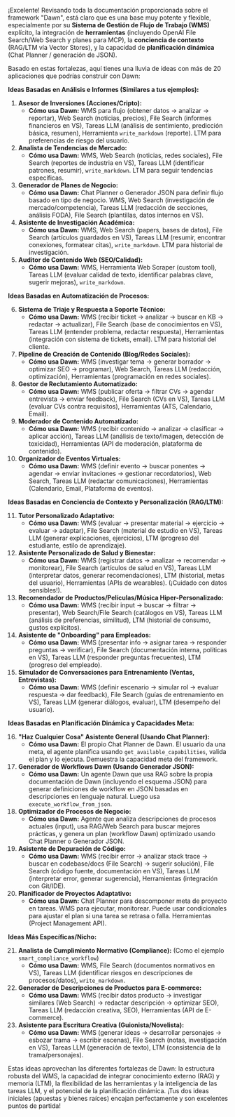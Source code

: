 ¡Excelente! Revisando toda la documentación proporcionada sobre el framework "Dawn", está claro que es una base muy potente y flexible, especialmente por su **Sistema de Gestión de Flujo de Trabajo (WMS)** explícito, la integración de **herramientas** (incluyendo OpenAI File Search/Web Search y planes para MCP), la **conciencia de contexto** (RAG/LTM vía Vector Stores), y la capacidad de **planificación dinámica** (Chat Planner / generación de JSON).

Basado en estas fortalezas, aquí tienes una lluvia de ideas con más de 20 aplicaciones que podrías construir con Dawn:

**Ideas Basadas en Análisis e Informes (Similares a tus ejemplos):**

1.  **Asesor de Inversiones (Acciones/Cripto):**
    *   **Cómo usa Dawn:** WMS para flujo (obtener datos -> analizar -> reportar), Web Search (noticias, precios), File Search (informes financieros en VS), Tareas LLM (análisis de sentimiento, predicción básica, resumen), Herramienta `write_markdown` (reporte). LTM para preferencias de riesgo del usuario.
2.  **Analista de Tendencias de Mercado:**
    *   **Cómo usa Dawn:** WMS, Web Search (noticias, redes sociales), File Search (reportes de industria en VS), Tareas LLM (identificar patrones, resumir), `write_markdown`. LTM para seguir tendencias específicas.
3.  **Generador de Planes de Negocio:**
    *   **Cómo usa Dawn:** Chat Planner o Generador JSON para definir flujo basado en tipo de negocio. WMS, Web Search (investigación de mercado/competencia), Tareas LLM (redacción de secciones, análisis FODA), File Search (plantillas, datos internos en VS).
4.  **Asistente de Investigación Académica:**
    *   **Cómo usa Dawn:** WMS, Web Search (papers, bases de datos), File Search (artículos guardados en VS), Tareas LLM (resumir, encontrar conexiones, formatear citas), `write_markdown`. LTM para historial de investigación.
5.  **Auditor de Contenido Web (SEO/Calidad):**
    *   **Cómo usa Dawn:** WMS, Herramienta Web Scraper (custom tool), Tareas LLM (evaluar calidad de texto, identificar palabras clave, sugerir mejoras), `write_markdown`.

**Ideas Basadas en Automatización de Procesos:**

6.  **Sistema de Triaje y Respuesta a Soporte Técnico:**
    *   **Cómo usa Dawn:** WMS (recibir ticket -> analizar -> buscar en KB -> redactar -> actualizar), File Search (base de conocimientos en VS), Tareas LLM (entender problema, redactar respuesta), Herramientas (integración con sistema de tickets, email). LTM para historial del cliente.
7.  **Pipeline de Creación de Contenido (Blog/Redes Sociales):**
    *   **Cómo usa Dawn:** WMS (investigar tema -> generar borrador -> optimizar SEO -> programar), Web Search, Tareas LLM (redacción, optimización), Herramientas (programación en redes sociales).
8.  **Gestor de Reclutamiento Automatizado:**
    *   **Cómo usa Dawn:** WMS (publicar oferta -> filtrar CVs -> agendar entrevista -> enviar feedback), File Search (CVs en VS), Tareas LLM (evaluar CVs contra requisitos), Herramientas (ATS, Calendario, Email).
9.  **Moderador de Contenido Automatizado:**
    *   **Cómo usa Dawn:** WMS (recibir contenido -> analizar -> clasificar -> aplicar acción), Tareas LLM (análisis de texto/imagen, detección de toxicidad), Herramientas (API de moderación, plataforma de contenido).
10. **Organizador de Eventos Virtuales:**
    *   **Cómo usa Dawn:** WMS (definir evento -> buscar ponentes -> agendar -> enviar invitaciones -> gestionar recordatorios), Web Search, Tareas LLM (redactar comunicaciones), Herramientas (Calendario, Email, Plataforma de eventos).

**Ideas Basadas en Conciencia de Contexto y Personalización (RAG/LTM):**

11. **Tutor Personalizado Adaptativo:**
    *   **Cómo usa Dawn:** WMS (evaluar -> presentar material -> ejercicio -> evaluar -> adaptar), File Search (material de estudio en VS), Tareas LLM (generar explicaciones, ejercicios), LTM (progreso del estudiante, estilo de aprendizaje).
12. **Asistente Personalizado de Salud y Bienestar:**
    *   **Cómo usa Dawn:** WMS (registrar datos -> analizar -> recomendar -> monitorear), File Search (artículos de salud en VS), Tareas LLM (interpretar datos, generar recomendaciones), LTM (historial, metas del usuario), Herramientas (APIs de wearables). (¡Cuidado con datos sensibles!).
13. **Recomendador de Productos/Películas/Música Hiper-Personalizado:**
    *   **Cómo usa Dawn:** WMS (recibir input -> buscar -> filtrar -> presentar), Web Search/File Search (catálogos en VS), Tareas LLM (análisis de preferencias, similitud), LTM (historial de consumo, gustos explícitos).
14. **Asistente de "Onboarding" para Empleados:**
    *   **Cómo usa Dawn:** WMS (presentar info -> asignar tarea -> responder preguntas -> verificar), File Search (documentación interna, políticas en VS), Tareas LLM (responder preguntas frecuentes), LTM (progreso del empleado).
15. **Simulador de Conversaciones para Entrenamiento (Ventas, Entrevistas):**
    *   **Cómo usa Dawn:** WMS (definir escenario -> simular rol -> evaluar respuesta -> dar feedback), File Search (guías de entrenamiento en VS), Tareas LLM (generar diálogos, evaluar), LTM (desempeño del usuario).

**Ideas Basadas en Planificación Dinámica y Capacidades Meta:**

16. **"Haz Cualquier Cosa" Asistente General (Usando Chat Planner):**
    *   **Cómo usa Dawn:** El propio Chat Planner de Dawn. El usuario da una meta, el agente planifica usando `get_available_capabilities`, valida el plan y lo ejecuta. Demuestra la capacidad meta del framework.
17. **Generador de Workflows Dawn (Usando Generador JSON):**
    *   **Cómo usa Dawn:** Un agente Dawn que usa RAG sobre la propia documentación de Dawn (incluyendo el esquema JSON) para generar definiciones de workflow en JSON basadas en descripciones en lenguaje natural. Luego usa `execute_workflow_from_json`.
18. **Optimizador de Procesos de Negocio:**
    *   **Cómo usa Dawn:** Agente que analiza descripciones de procesos actuales (input), usa RAG/Web Search para buscar mejores prácticas, y genera un plan (workflow Dawn) optimizado usando Chat Planner o Generador JSON.
19. **Asistente de Depuración de Código:**
    *   **Cómo usa Dawn:** WMS (recibir error -> analizar stack trace -> buscar en codebase/docs (File Search) -> sugerir solución), File Search (código fuente, documentación en VS), Tareas LLM (interpretar error, generar sugerencia), Herramientas (integración con Git/IDE).
20. **Planificador de Proyectos Adaptativo:**
    *   **Cómo usa Dawn:** Chat Planner para descomponer meta de proyecto en tareas. WMS para ejecutar, monitorear. Puede usar condicionales para ajustar el plan si una tarea se retrasa o falla. Herramientas (Project Management API).

**Ideas Más Específicas/Nicho:**

21. **Analista de Cumplimiento Normativo (Compliance):** (Como el ejemplo `smart_compliance_workflow`)
    *   **Cómo usa Dawn:** WMS, File Search (documentos normativos en VS), Tareas LLM (identificar riesgos en descripciones de procesos/datos), `write_markdown`.
22. **Generador de Descripciones de Productos para E-commerce:**
    *   **Cómo usa Dawn:** WMS (recibir datos producto -> investigar similares (Web Search) -> redactar descripción -> optimizar SEO), Tareas LLM (redacción creativa, SEO), Herramientas (API de E-commerce).
23. **Asistente para Escritura Creativa (Guionista/Novelista):**
    *   **Cómo usa Dawn:** WMS (generar ideas -> desarrollar personajes -> esbozar trama -> escribir escenas), File Search (notas, investigación en VS), Tareas LLM (generación de texto), LTM (consistencia de la trama/personajes).

Estas ideas aprovechan las diferentes fortalezas de Dawn: la estructura robusta del WMS, la capacidad de integrar conocimiento externo (RAG) y memoria (LTM), la flexibilidad de las herramientas y la inteligencia de las tareas LLM, y el potencial de la planificación dinámica. ¡Tus dos ideas iniciales (apuestas y bienes raíces) encajan perfectamente y son excelentes puntos de partida!
